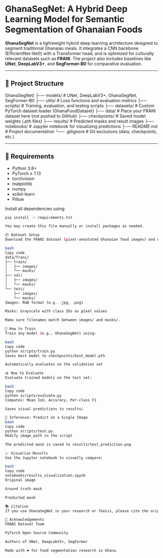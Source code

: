 # GhanaSegNet: A Hybrid Deep Learning Model for Semantic Segmentation of Ghanaian Foods

**GhanaSegNet** is a lightweight hybrid deep learning architecture designed to segment traditional Ghanaian meals. It integrates a CNN backbone (EfficientNet-lite0) with a Transformer head, and is optimized for culturally relevant datasets such as **FRANI**. The project also includes baselines like **UNet**, **DeepLabV3+**, and **SegFormer-B0** for comparative evaluation.

---

## 📁 Project Structure

GhanaSegNet/
├── models/              # UNet, DeepLabV3+, GhanaSegNet, SegFormer-B0
├── utils/               # Loss functions and evaluation metrics
├── scripts/             # Training, evaluation, and testing scripts
├── datasets/            # Custom PyTorch dataset loader (GhanaFoodDataset)
├── data/                # Place your FRANI dataset here (not pushed to GitHub)
├── checkpoints/         # Saved model weights (.pth files)
├── results/             # Predicted masks and result images
├── notebooks/           # Jupyter notebook for visualizing predictions
├── README.md            # Project documentation
└── .gitignore           # Git exclusions (data, checkpoints, etc.)



---

## 🔧 Requirements

- Python 3.8+
- PyTorch ≥ 1.13
- torchvision
- matplotlib
- numpy
- scikit-learn
- Pillow

Install all dependencies using:

```bash
pip install -r requirements.txt

You may create this file manually or install packages as needed.

📦 Dataset Setup
Download the FRANI dataset (pixel-annotated Ghanaian food images) and organize it like this:

bash
Copy code
data/frani/
├── train/
│   ├── images/
│   └── masks/
├── val/
│   ├── images/
│   └── masks/
└── test/
    ├── images/
    └── masks/
Images: RGB format (e.g. .jpg, .png)

Masks: Grayscale with class IDs as pixel values

Make sure filenames match between images/ and masks/.

🚀 How to Train
Train any model (e.g., GhanaSegNet) using:

bash
Copy code
python scripts/train.py
Saves best model to checkpoints/best_model.pth

Automatically evaluates on the validation set

📊 How to Evaluate
Evaluate trained models on the test set:

bash
Copy code
python scripts/evaluate.py
Computes: Mean IoU, Accuracy, Per-class F1

Saves visual predictions to results/

🧪 Inference: Predict on a Single Image
bash
Copy code
python scripts/test.py
Modify image_path in the script

The predicted mask is saved to results/test_prediction.png

📈 Visualize Results
Use the Jupyter notebook to visually compare:

bash
Copy code
notebooks/results_visualization.ipynb
Original image

Ground truth mask

Predicted mask

📚 Citation
If you use GhanaSegNet in your research or thesis, please cite the original repository or acknowledge the contribution in your documentation.

🙌 Acknowledgements
FRANI Dataset Team

PyTorch Open Source Community

Authors of UNet, DeepLabV3+, SegFormer

Made with ❤️ for food segmentation research in Ghana.


